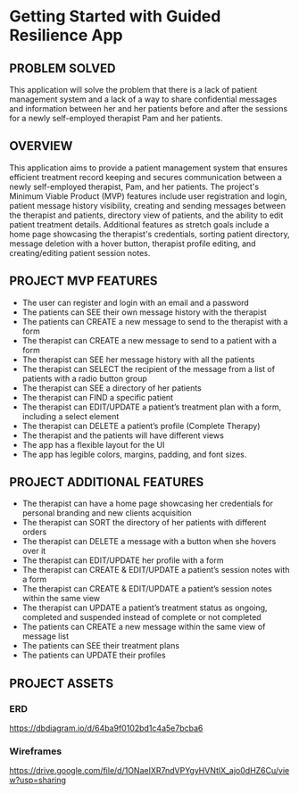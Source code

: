 # Getting Started with Guided Resilience App

## PROBLEM SOLVED
This application will solve the problem that there is a lack of patient management system and a lack of a way to share confidential messages and information between her and her patients before and after the sessions for a newly self-employed therapist Pam and her patients.


## OVERVIEW 
This application aims to provide a patient management system that ensures efficient treatment record keeping and secures communication between a newly self-employed therapist, Pam, and her patients. The project's Minimum Viable Product (MVP) features include user registration and login, patient message history visibility, creating and sending messages between the therapist and patients, directory view of patients, and the ability to edit patient treatment details. Additional features as stretch goals include a home page showcasing the therapist's credentials, sorting patient directory, message deletion with a hover button, therapist profile editing, and creating/editing patient session notes. 


## PROJECT MVP FEATURES
* The user can register and login with an email and a password
* The patients can SEE their own message history with the therapist
* The patients can CREATE a new message to send to the therapist with a form
* The therapist can CREATE a new message to send to a patient with a form
* The therapist can SEE her message history with all the patients
* The therapist can SELECT the recipient of the message from a list of patients with a radio button group
* The therapist can SEE  a directory of her patients 
* The therapist can FIND a specific patient
* The therapist can EDIT/UPDATE a patient’s treatment plan with a form, including a select element
* The therapist can DELETE  a patient’s profile (Complete Therapy)
* The therapist and the patients will have different views 
* The app has a flexible layout for the UI
* The app has legible colors, margins, padding, and font sizes.


## PROJECT ADDITIONAL FEATURES
* The therapist can have a home page showcasing her credentials for personal branding and new clients acquisition
* The therapist can SORT the directory of her patients with different orders
* The therapist can DELETE  a message with a button when she hovers over it 
* The therapist can EDIT/UPDATE her profile with a form
* The therapist can CREATE & EDIT/UPDATE a patient’s session notes with a form
* The therapist can CREATE & EDIT/UPDATE a patient’s session notes within the same view
* The therapist can UPDATE a patient’s treatment status as ongoing, completed and suspended instead of complete or not completed
* The patients can CREATE a new message within the same view of message list
* The patients can SEE their treatment plans
* The patients can UPDATE their profiles


## PROJECT ASSETS
### ERD
https://dbdiagram.io/d/64ba9f0102bd1c4a5e7bcba6

### Wireframes
https://drive.google.com/file/d/1ONaeIXR7ndVPYgyHVNtlX_ajo0dHZ6Cu/view?usp=sharing

